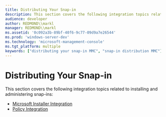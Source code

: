 ```yaml
---
title: Distributing Your Snap-in
description: This section covers the following integration topics related to installing and administering snap-ins
audience: developer
author: REDMOND\\markl
manager: REDMOND\\markl
ms.assetid: '0c092a3b-89bf-40f6-9c77-09d9a7e26544'
ms.prod: 'windows-server-dev'
ms.technology: 'microsoft-management-console'
ms.tgt_platform: multiple
keywords: ["distributing your snap-in MMC", "snap-in distribution MMC"]
---
```


# Distributing Your Snap-in

This section covers the following integration topics related to installing and administering snap-ins:

-   [Microsoft Installer Integration](microsoft-installer-integration.md)
-   [Policy Integration](policy-integration.md)

 

 




